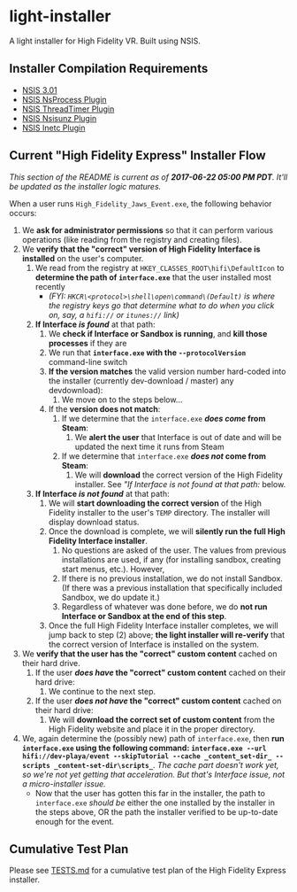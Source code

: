 # light-installer
A light installer for High Fidelity VR. Built using NSIS.

## Installer Compilation Requirements
- [NSIS 3.01](http://nsis.sourceforge.net/Download)
- [NSIS NsProcess Plugin](http://nsis.sourceforge.net/NsProcess_plugin)
- [NSIS ThreadTimer Plugin](http://nsis.sourceforge.net/ThreadTimer_plug-in)
- [NSIS Nsisunz Plugin](http://nsis.sourceforge.net/Nsisunz_plug-in)
- [NSIS Inetc Plugin](http://nsis.sourceforge.net/Inetc_plug-in)

## Current "High Fidelity Express" Installer Flow
_This section of the README is current as of **2017-06-22 05:00 PM PDT**. It'll be updated as the installer logic matures._

When a user runs `High_Fidelity_Jaws_Event.exe`, the following behavior occurs:
1. We **ask for administrator permissions** so that it can perform various operations (like reading from the registry and creating files).
2. We **verify that the "correct" version of High Fidelity Interface is installed** on the user's computer.
    1. We read from the registry at `HKEY_CLASSES_ROOT\hifi\DefaultIcon` to **determine the path of `interface.exe`** that the user installed most recently
        - _(FYI: `HKCR\<protocol>\shell\open\command\(Default)` is where the registry keys go that determine what to do when you click on, say, a `hifi://` or `itunes://` link)_
    2. **If Interface _is found_** at that path:
        1. We **check if Interface or Sandbox is running**, and **kill those processes** if they are
        2. We run that **`interface.exe` with the `--protocolVersion`** command-line switch
        3. **If the version matches** the valid version number hard-coded into the installer (currently dev-download / master) any devdownload):
            1. We move on to the steps below...
        4. If the **version does not match**:
            1. If we determine that the `interface.exe` **_does come_ from Steam**:
                1. We **alert the user** that Interface is out of date and will be updated the next time it runs from Steam
            2. If we determine that `interface.exe` **_does not_ come from Steam**:
                1. We will **download** the correct version of the High Fidelity installer. See _"If Interface _is not found_ at that path:_ below.
    3. **If Interface _is not found_** at that path:
        1. We will **start downloading the correct version** of the High Fidelity installer to the user's `TEMP` directory. The installer will display download status.
        2. Once the download is complete, we will **silently run the full High Fidelity Interface installer**.
           1. No questions are asked of the user. The values from previous installations are used, if any (for installing sandbox, creating start menus, etc.). However,
           2. If there is no previous installation, we do not install Sandbox. (If there was a previous installation that specifically included Sandbox, we do update it.)
           3. Regardless of whatever was done before, we do **not run Interface or Sandbox at the end of this step**.
        3. Once the full High Fidelity Interface installer completes, we will jump back to step (2) above; **the light installer will re-verify** that the correct version of Interface is installed on the system.
3. We **verify that the user has the "correct" custom content** cached on their hard drive.
    1. If the user **_does have_ the "correct" custom content** cached on their hard drive:
        1. We continue to the next step.
    2. If the user **_does not have_ the "correct" custom content** cached on their hard drive:
        1. We will **download the correct set of custom content** from the High Fidelity website and place it in the proper directory.
4. We, again determine the (possibly new) path of `interface.exe`, then **run `interface.exe` using the following command: `interface.exe --url hifi://dev-playa/event --skipTutorial --cache _content_set-dir_ --scripts _content-set-dir\scripts_`**. _The cache part doesn't work yet, so we're not yet getting that acceleration. But that's Interface issue, not a micro-installer issue._
    - Now that the user has gotten this far in the installer, the path to `interface.exe` _should be_ either the one installed by the installer in the steps above, OR the path the installer verified to be up-to-date enough for the event.

## Cumulative Test Plan
Please see [TESTS.md](TESTS.md) for a cumulative test plan of the High Fidelity Express installer.
